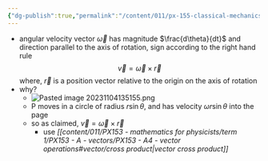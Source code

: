 ```yaml
---
{"dg-publish":true,"permalink":"/content/011/px-155-classical-mechanics-and-special-reltivity/classical-mechanics/px-155-e-circular-motion-rotation-of-bodies/px-155-e2-angular-velocity-vector/","created":"2024-10-01T18:27:09.703+01:00","updated":"2024-11-26T19:56:21.187+00:00"}
---
```


 - angular velocity vector $\vec\omega$ has magnitude $\frac{d\theta}{dt}$ and direction parallel to the axis of rotation, sign according to the right hand rule
$$\vec v = \vec\omega \times \vec r$$
		where, $\vec r$ is a position vector relative to the origin on the axis of rotation
- why?
	- ![Pasted image 20231104135155.png](/img/user/pics/Pasted%20image%2020231104135155.png)
	- P moves in a circle of radius $r\sin\theta$, and has velocity $\omega r\sin\theta$ into the page
	- so as claimed, $\vec v=\vec \omega \times \vec r$
		- use *[[content/011/PX153 - mathematics for physicists/term 1/PX153 - A - vectors/PX153 - A4 - vector operations#vector/cross product\|vector cross product]]*